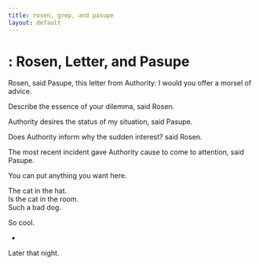 ```yaml
---
title: rosen, grep, and pasupe 
layout: default
---
```






# : Rosen, Letter, and Pasupe 

Rosen, said Pasupe, this letter from Authority: I would  you offer a morsel of advice.

Describe the essence of your dilemma, said Rosen.

Authority desires the status of my situation, said Pasupe.

Does Authority inform why the sudden interest? said Rosen.

The most recent incident gave Authority cause to come to attention, said Pasupe.

You can put anything you want here.

The cat in the hat.  
Is the cat in the room.  
Such a bad dog.

So cool.

*

Later that night.

